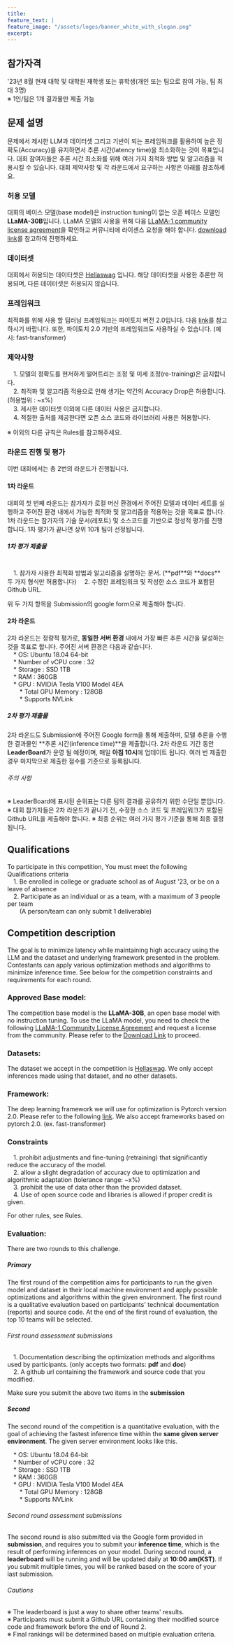 ```yaml
---
title:
feature_text: |
feature_image: "/assets/logos/banner_white_with_slogan.png"
excerpt:
---
```


## 참가자격

'23년 8월 현재 대학 및 대학원 재학생 또는 휴학생(개인 또는 팀으로 참여 가능, 팀 최대 3명)  
※ 1인/팀은 1개 결과물만 제출 가능

## 문제 설명

문제에서 제시한 LLM과 데이터셋 그리고 기반이 되는 프레임워크를 활용하여 높은 정확도(Accuracy)를 유지하면서 추론 시간(latency time)을 최소화하는 것이 목표입니다. 대회 참여자들은 추론 시간 최소화를 위해 여러 가지 최적화 방법 및 알고리즘을 적용시킬 수 있습니다. 대회 제약사항 및 각 라운드에서 요구하는 사항은 아래를 참조하세요.

### 허용 모델

대회의 베이스 모델(base model)은 instruction tuning이 없는 오픈 베이스 모델인 **LLaMA-30B**입니다. LLaMA 모델의 사용을 위해 다음 [LLaMA-1 community license agreement](https://github.com/facebookresearch/llama/blob/main/LICENSE "LLaMA community license agreement")을 확인하고 커뮤니티에 라이센스 요청을 해야 합니다. [download link](https://docs.google.com/forms/d/e/1FAIpQLSfqNECQnMkycAp2jP4Z9TFX0cGR4uf7b_fBxjY_OjhJILlKGA/viewform "download link")를 참고하여 진행하세요.

### 데이터셋

대회에서 허용되는 데이터셋은 [Hellaswag](https://huggingface.co/datasets/hellaswag) 입니다. 해당 데이터셋을 사용한 추론만 허용되며, 다른 데이터셋은 허용되지 않습니다.

### 프레임워크

최적화를 위해 사용 할 딥러닝 프레임워크는 파이토치 버전 2.0입니다. 다음 [link](https://github.com/pytorch/pytorch/tree/v2.0.0)를 참고하시기 바랍니다. 또한, 파이토치 2.0 기반의 프레임워크도 사용하실 수 있습니다. (예시: fast-transformer)

### 제약사항

 1. 모델의 정확도를 현저하게 떨어트리는 조정 및 미세 조정(re-training)은 금지합니다.  
 2. 최적화 및 알고리즘 적용으로 인해 생기는 약간의 Accuracy Drop은 허용합니다. (허용범위 : ~x%)  
 3. 제시한 데이터셋 이외에 다른 데이터 사용은 금지합니다.  
 4. 적절한 출처를 제공한다면 오픈 소스 코드와 라이브러리 사용은 허용합니다.

※ 이외의 다른 규칙은 Rules를 참고해주세요.

### 라운드 진행 및 평가

이번 대회에서는 총 2번의 라운드가 진행됩니다.

#### 1차 라운드  

대회의 첫 번째 라운드는 참가자가 로컬 머신 환경에서 주어진 모델과 데이터 세트를 실행하고 주어진 환경 내에서 가능한 최적화 및 알고리즘을 적용하는 것을 목표로 합니다. 1차 라운드는 참가자의 기술 문서(레포트) 및 소스코드를 기반으로 정성적 평가를 진행합니다. 1차 평가가 끝나면 상위 10개 팀이 선정됩니다.

##### 1차 평가 제출물
<br>
 1. 참가자 사용한 최적화 방법과 알고리즘을 설명하는 문서. (**pdf**와 **docs** 두 가지 형식만 허용합니다)  
 2. 수정한 프레임워크 및 작성한 소스 코드가 포함된 Github URL.

위 두 가지 항목을 Submission의 google form으로 제출해야 합니다.

#### 2차 라운드  
2차 라운드는 정량적 평가로, **동일한 서버 환경** 내에서 가장 빠른 추론 시간을 달성하는 것을 목표로 합니다. 주어진 서버 환경은 다음과 같습니다.  
 * OS: Ubuntu 18.04 64-bit  
 * Number of vCPU core : 32  
 * Storage : SSD 1TB  
 * RAM : 360GB  
 * GPU : NVIDIA Tesla V100 Model 4EA  
  * Total GPU Memory : 128GB  
  * Supports NVLink

##### 2차 평가 제출물

2차 라운드도 Submission에 주어진 Google form을 통해 제출하며, 모델 추론을 수행한 결과물인 **추론 시간(inference time)**을 제출합니다. 2차 라운드 기간 동안 **LeaderBoard**가 운영 될 예정이며, 매일 **아침 10시**에 업데이트 됩니다. 여러 번 제출한 경우 마지막으로 제출한 점수를 기준으로 등록됩니다.

###### 주의 사항

※ LeaderBoard에 표시된 순위표는 다른 팀의 결과를 공유하기 위한 수단일 뿐입니다.  
※ 대회 참가자들은 2차 라운드가 끝나기 전, 수정한 소스 코드 및 프레임워크가 포함된 Github URL을 제출해야 합니다.
※ 최종 순위는 여러 가지 평가 기준을 통해 최종 결정됩니다.

## Qualifications

To participate in this competition, You must meet the following Qualifications criteria  
 1. Be enrolled in college or graduate school as of August '23, or be on a leave of absence  
 2. Participate as an individual or as a team, with a maximum of 3 people per team  
  (A person/team can only submit 1 deliverable)  

## Competition description

The goal is to minimize latency while maintaining high accuracy using the LLM and the dataset and underlying framework presented in the problem. Contestants can apply various optimization methods and algorithms to minimize inference time. See below for the competition constraints and requirements for each round.

### Approved Base model:

The competition base model is the **LLaMA-30B**, an open base model with no instruction tuning. To use the LLaMA model, you need to check the following [LLaMA-1 Community License Agreement](https://github.com/facebookresearch/llama/blob/main/LICENSE "LLaMA Community License Agreement") and request a license from the community. Please refer to the [Download Link](https://docs.google.com/forms/d/e/1FAIpQLSfqNECQnMkycAp2jP4Z9TFX0cGR4uf7b_fBxjY_OjhJILlKGA/viewform "Download Link") to proceed.

### Datasets:

The dataset we accept in the competition is [Hellaswag](https://huggingface.co/datasets/hellaswag). We only accept inferences made using that dataset, and no other datasets.

### Framework:

The deep learning framework we will use for optimization is Pytorch version 2.0. Please refer to the following [link](https://github.com/pytorch/pytorch/tree/v2.0.0). We also accept frameworks based on pytorch 2.0. (ex. fast-transformer)

### Constraints

 1. prohibit adjustments and fine-tuning (retraining) that significantly reduce the accuracy of the model.  
 2. allow a slight degradation of accuracy due to optimization and algorithmic adaptation (tolerance range: ~x%)  
 3. prohibit the use of data other than the provided dataset.  
 4. Use of open source code and libraries is allowed if proper credit is given.

For other rules, see Rules.

### Evaluation:

There are two rounds to this challenge.

##### Primary

The first round of the competition aims for participants to run the given model and dataset in their local machine environment and apply possible optimizations and algorithms within the given environment. The first round is a qualitative evaluation based on participants' technical documentation (reports) and source code. At the end of the first round of evaluation, the top 10 teams will be selected.

###### First round assessment submissions

 1. Documentation describing the optimization methods and algorithms used by participants. (only accepts two formats: **pdf** and **doc**)  
 2. A github url containing the framework and source code that you modified.

Make sure you submit the above two items in the **submission**

##### Second

The second round of the competition is a quantitative evaluation, with the goal of achieving the fastest inference time within the **same given server environment**. The given server environment looks like this.

 * OS: Ubuntu 18.04 64-bit  
 * Number of vCPU core : 32  
 * Storage : SSD 1TB  
 * RAM : 360GB  
 * GPU : NVIDIA Tesla V100 Model 4EA  
  * Total GPU Memory : 128GB  
  * Supports NVLink

###### Second round assessment submissions

The second round is also submitted via the Google form provided in **submission**, and requires you to submit your **inference time**, which is the result of performing inferences on your model. During second round, a **leaderboard** will be running and will be updated daily at **10:00 am(KST)**. If you submit multiple times, you will be ranked based on the score of your last submission.

###### Cautions

※ The leaderboard is just a way to share other teams' results.  
※ Participants must submit a Github URL containing their modified source code and  framework before the end of Round 2.  
※ Final rankings will be determined based on multiple evaluation criteria.